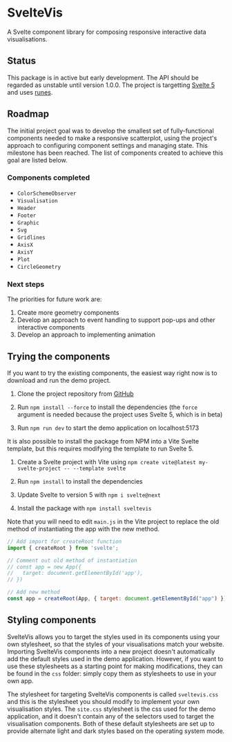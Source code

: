 # SvelteVis

A Svelte component library for composing responsive interactive data visualisations.

## Status

This package is in active but early development. The API should be regarded as unstable until version 1.0.0. The project is targetting <a href="https://svelte.dev/blog/whats-new-in-svelte-december-2023">Svelte 5</a> and uses <a href="https://svelte-5-preview.vercel.app/docs/runes">runes</a>.

## Roadmap

The initial project goal was to develop the smallest set of fully-functional components needed to make a responsive scatterplot, using the project's approach to configuring component settings and managing state. This milestone has been reached. The list of components created to achieve this goal are listed below. 

### Components completed

- `ColorSchemeObserver`
- `Visualisation`
- `Header`
- `Footer`
- `Graphic`
- `Svg`
- `Gridlines`
- `AxisX`
- `AxisY`
- `Plot`
- `CircleGeometry`

### Next steps

The priorities for future work are:

1. Create more geometry components
2. Develop an approach to event handling to support pop-ups and other interactive components
3. Develop an approach to implementing animation

## Trying the components

If you want to try the existing components, the easiest way right now is to download and run the demo project.

1. Clone the project repository from <a href="https://github.com/olihawkins/sveltevis">GitHub</a>

2. Run `npm install --force` to install the dependencies (the `force` argument is needed because the project uses Svelte 5, which is in beta)

3. Run `npm run dev` to start the demo application on localhost:5173 

It is also possible to install the package from NPM into a Vite Svelte template, but this requires modifying the template to run Svelte 5.

1. Create a Svelte project with Vite using `npm create vite@latest my-svelte-project -- --template svelte`

2. Run `npm install` to install the dependencies

3. Update Svelte to version 5 with `npm i svelte@next`

4. Install the package with `npm install sveltevis`

Note that you will need to edit `main.js` in the Vite project to replace the old method of instantiating the app with the new method.

```javascript
// Add import for createRoot function
import { createRoot } from 'svelte';

// Comment out old method of instantiation
// const app = new App({
//   target: document.getElementById('app'),
// })

// Add new method
const app = createRoot(App, { target: document.getElementById("app") });
```

## Styling components

SvelteVis allows you to target the styles used in its components using your own stylesheet, so that the styles of your visualisations match your website. Importing SvelteVis components into a new project doesn't automatically add the default styles used in the demo application. However, if you want to use these stylesheets as a starting point for making modifications, they can be found in the `css` folder: simply copy them as stylesheets to use in your own app. 

The stylesheet for targeting SvelteVis components is called `sveltevis.css` and this is the stylesheet you should modify to implement your own visualisation styles. The `site.css` stylesheet is the css used for the demo application, and it doesn't contain any of the selectors used to target the visualisation components. Both of these default stylesheets are set up to provide alternate light and dark styles based on the operating system mode.